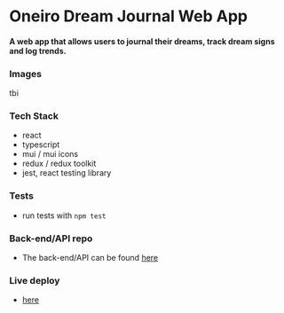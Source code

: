 # Oneiro Dream Journal Web App

#### A web app that allows users to journal their dreams, track dream signs and log trends.

### Images

tbi

### Tech Stack

- react
- typescript
- mui / mui icons
- redux / redux toolkit
- jest, react testing library

### Tests

- run tests with `npm test`

### Back-end/API repo

- The back-end/API can be found [here](https://github.com/davideastmond/dreamjournal-api)

### Live deploy

- [here](https://www.oneiro.live)
